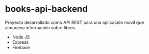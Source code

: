 # books-api-backend

Proyecto desarrollado como API REST para una aplicación movil que almacena información sobre libros.

* Node JS
* Express
* Firebase